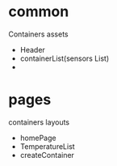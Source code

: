 # common
Containers assets
- Header
- containerList(sensors List)
- 

# pages
containers layouts 

- homePage
- TemperatureList 
- createContainer

